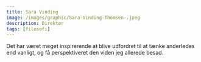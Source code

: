 ```yaml
---
title: Sara Vinding
image: /images/graphic/Sara-Vinding-Thomsen-.jpeg
description: Direktør
tags: [filosofi]
---
```


Det har været meget inspirerende at blive udfordret til at tænke anderledes end vanligt, og få perspektiveret den viden jeg allerede besad.
